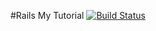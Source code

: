 #Rails My Tutorial
[![Build Status](https://travis-ci.org/tyoshikawa1106/rails-my-tutorial.svg)](https://travis-ci.org/tyoshikawa1106/rails-my-tutorial)
